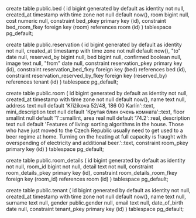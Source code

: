 create table
public.bed (
id bigint generated by default as identity not null,
created_at timestamp with time zone not null default now(),
room bigint null,
cost numeric null,
constraint bed_pkey primary key (id),
constraint bed_room_fkey foreign key (room) references room (id)
) tablespace pg_default;

create table
public.reservation (
id bigint generated by default as identity not null,
created_at timestamp with time zone not null default now(),
"to" date null,
reserved_by bigint null,
bed bigint null,
confirmed boolean null,
image text null,
"from" date null,
constraint reservation_pkey primary key (id),
constraint reservation_bed_fkey foreign key (bed) references bed (id),
constraint reservation_reserved_by_fkey foreign key (reserved_by) references tenant (id)
) tablespace pg_default;

create table
public.room (
id bigint generated by default as identity not null,
created_at timestamp with time zone not null default now(),
name text null,
address text null default 'Křižíkova 52/48, 186 00 Karlín'::text,
mini_description text null default 'Крутая блин очень комната'::text,
floor smallint null default '1'::smallint,
area real null default '74.2'::real,
description text null default 'Features of living: sorting algorithms in the house. Those who have just moved to the Czech Republic usually need to get used to a beer regime at home. Turning on the heating at full capacity is fraught with overspending of electricity and additional beer.'::text,
constraint room_pkey primary key (id)
) tablespace pg_default;

create table
public.room_details (
id bigint generated by default as identity not null,
room_id bigint not null,
detail text not null,
constraint room_details_pkey primary key (id),
constraint room_details_room_fkey foreign key (room_id) references room (id)
) tablespace pg_default;

create table
public.tenant (
id bigint generated by default as identity not null,
created_at timestamp with time zone not null default now(),
name text null,
surname text null,
gender public.gender null,
email text null,
date_of_birth date null,
constraint tenant_pkey primary key (id)
) tablespace pg_default;